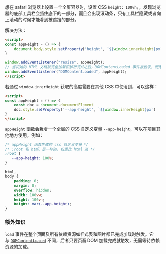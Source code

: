 想在 safari 浏览器上设置一个全屏容器时，设置 CSS `height: 100vh;`，发现浏览器的底部工具栏会挡住底下的一部分，而且会出现滚动条，只有工具栏隐藏或者向上滚动的时候才能看到被遮挡的部分。

解决方法：

```html
<script>  
const appHeight = () => {  
	document.body.style.setProperty('height', `${window.innerHeight}px`);  
}  
  
window.addEventListener("resize", appHeight);
// 当初始的 HTML 文档被完全加载和解析完成之后，DOMContentLoaded 事件被触发，而无需等待样式表、图像和子框架的完全加载
window.addEventListener("DOMContentLoaded", appHeight);  
</script>
```

若通过 `window.innerHeight` 获取的高度需要在其他 CSS 中使用到，可以这样：

```html
<script>  
const appHeight = () => {  
	const doc = document.documentElement
    doc.style.setProperty('--app-height', `${window.innerHeight}px`)
}
</script>
```

`appHeight` 函数会新增一个全局的 CSS 自定义变量 `--app-height`，可以在项目其他地方使用，例如：

```css
/* appHeight 函数生成的 css 自定义变量 */
/* :root 和 html 是一样的，权重比 html 高 */
:root {
   --app-height: 100%;
}

html,
body {
    padding: 0;
    margin: 0;
    overflow: hidden;
    width: 100vw;
    height: 100vh;
    height: var(--app-height);
}
```


### 额外知识

`load` 事件在整个页面及所有依赖资源如样式表和图片都已完成加载时触发。它与 [`DOMContentLoaded`](https://developer.mozilla.org/zh-CN/docs/Web/API/Document/DOMContentLoaded_event "DOMContentLoaded") 不同，后者只要页面 DOM 加载完成就触发，无需等待依赖资源的加载。